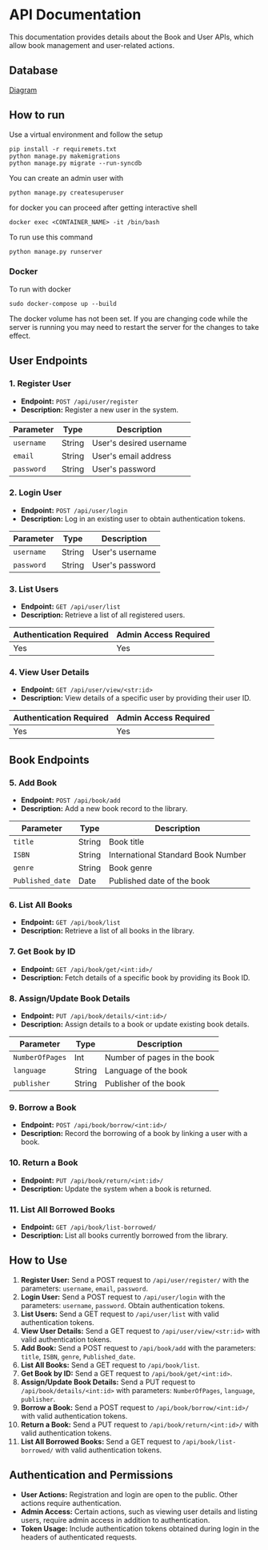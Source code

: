 # API Documentation

This documentation provides details about the Book and User APIs, which allow book management and user-related actions.

## Database

[Diagram](https://github.com/sulavadhikari/LMS/blob/master/erd.png?raw=true)


## How to run
Use a virtual environment and follow the setup
```
pip install -r requiremets.txt
python manage.py makemigrations
python manage.py migrate --run-syncdb
```
You can create an admin user with
```
python manage.py createsuperuser
```
for docker you can proceed after getting interactive shell
```
docker exec <CONTAINER_NAME> -it /bin/bash
```

To run use this command
```
python manage.py runserver
```

### Docker
To run with docker
```
sudo docker-compose up --build
```
The docker volume has not been set. If you are changing code while the server is running you may need to restart the server for the changes to take effect.


## User Endpoints

### 1. Register User

- **Endpoint:** `POST /api/user/register`
- **Description:** Register a new user in the system.

| Parameter    | Type   | Description                   |
| ------------ | ------ | ----------------------------- |
| `username`   | String | User's desired username       |
| `email`      | String | User's email address          |
| `password`   | String | User's password               |

### 2. Login User

- **Endpoint:** `POST /api/user/login`
- **Description:** Log in an existing user to obtain authentication tokens.

| Parameter    | Type   | Description                   |
| ------------ | ------ | ----------------------------- |
| `username`   | String | User's username               |
| `password`   | String | User's password               |

### 3. List Users

- **Endpoint:** `GET /api/user/list`
- **Description:** Retrieve a list of all registered users.

| Authentication Required | Admin Access Required |
| ------------------------ | ---------------------- |
| Yes                      | Yes                    |

### 4. View User Details

- **Endpoint:** `GET /api/user/view/<str:id>`
- **Description:** View details of a specific user by providing their user ID.

| Authentication Required | Admin Access Required |
| ------------------------ | ---------------------- |
| Yes                      | Yes                    |

## Book Endpoints

### 5. Add Book

- **Endpoint:** `POST /api/book/add`
- **Description:** Add a new book record to the library.

| Parameter          | Type   | Description                   |
| ------------------ | ------ | ----------------------------- |
| `title`            | String | Book title                    |
| `ISBN`             | String | International Standard Book Number |
| `genre`            | String | Book genre                    |
| `Published_date`   | Date   | Published date of the book    |

### 6. List All Books

- **Endpoint:** `GET /api/book/list`
- **Description:** Retrieve a list of all books in the library.

### 7. Get Book by ID

- **Endpoint:** `GET /api/book/get/<int:id>/`
- **Description:** Fetch details of a specific book by providing its Book ID.

### 8. Assign/Update Book Details

- **Endpoint:** `PUT /api/book/details/<int:id>/`
- **Description:** Assign details to a book or update existing book details.

| Parameter          | Type   | Description                   |
| ------------------ | ------ | ----------------------------- |
| `NumberOfPages`    | Int    | Number of pages in the book   |
| `language`         | String | Language of the book          |
| `publisher`        | String | Publisher of the book         |

### 9. Borrow a Book

- **Endpoint:** `POST /api/book/borrow/<int:id>/`
- **Description:** Record the borrowing of a book by linking a user with a book.

### 10. Return a Book

- **Endpoint:** `PUT /api/book/return/<int:id>/`
- **Description:** Update the system when a book is returned.

### 11. List All Borrowed Books

- **Endpoint:** `GET /api/book/list-borrowed/`
- **Description:** List all books currently borrowed from the library.

## How to Use

1. **Register User:** Send a POST request to `/api/user/register/` with the parameters: `username`, `email`, `password`.
2. **Login User:** Send a POST request to `/api/user/login` with the parameters: `username`, `password`. Obtain authentication tokens.
3. **List Users:** Send a GET request to `/api/user/list` with valid authentication tokens.
4. **View User Details:** Send a GET request to `/api/user/view/<str:id>` with valid authentication tokens.
5. **Add Book:** Send a POST request to `/api/book/add` with the parameters: `title`, `ISBN`, `genre`, `Published_date`.
6. **List All Books:** Send a GET request to `/api/book/list`.
7. **Get Book by ID:** Send a GET request to `/api/book/get/<int:id>`.
8. **Assign/Update Book Details:** Send a PUT request to `/api/book/details/<int:id>` with parameters: `NumberOfPages`, `language`, `publisher`.
9. **Borrow a Book:** Send a POST request to `/api/book/borrow/<int:id>/` with valid authentication tokens.
10. **Return a Book:** Send a PUT request to `/api/book/return/<int:id>/` with valid authentication tokens.
11. **List All Borrowed Books:** Send a GET request to `/api/book/list-borrowed/` with valid authentication tokens.

## Authentication and Permissions

- **User Actions:** Registration and login are open to the public. Other actions require authentication.
- **Admin Access:** Certain actions, such as viewing user details and listing users, require admin access in addition to authentication.
- **Token Usage:** Include authentication tokens obtained during login in the headers of authenticated requests.
